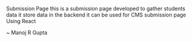 Submission Page
this is a submission page
developed to gather students data
it store data in the backend
it can be used for CMS
submission page
Using React

~ Manoj R Gupta
